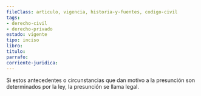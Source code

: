 ```yaml
---
fileClass: articulo, vigencia, historia-y-fuentes, codigo-civil
tags:
- derecho-civil
- derecho-privado
estado: vigente
tipo: inciso
libro:
titulo:
parrafo:
corriente-juridica:
---
```

Si estos antecedentes o circunstancias que dan motivo a la presunción son determinados por la ley, la presunción se llama legal.